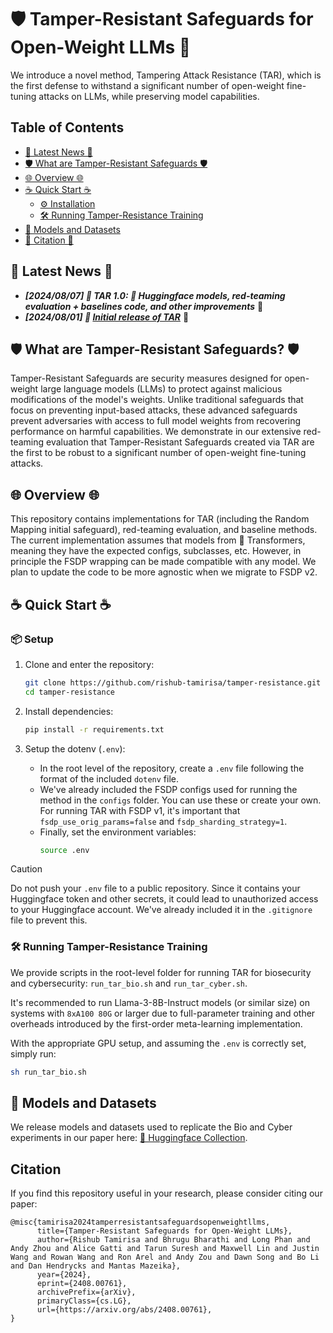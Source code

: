 # 🛡️ Tamper-Resistant Safeguards for Open-Weight LLMs 🤖

We introduce a novel method, Tampering Attack Resistance (TAR), which is the first defense to withstand a significant number of open-weight fine-tuning attacks on LLMs, while preserving model capabilities.


## Table of Contents

- [📰 Latest News 📰](#Latest-News)
- [🛡️ What are Tamper-Resistant Safeguards 🛡️](#What-are-Tamper-Resistant-Safeguards)
- [🌐 Overview 🌐](#Overview)
- [☕ Quick Start ☕](#Quick-Start)
  - [⚙️ Installation](#Installation)
  - [🛠️ Running Tamper-Resistance Training](#Running-Tamper-Resistance-Training)
  <!-- - [➕ Running the Red-teaming evaluation](#Red-teaming-evaluation) -->
- [🤗 Models and Datasets](#Models-and-Datasets)
- [🙏 Citation 🙏](#Citation)

## 📰 Latest News 📰

* ***[2024/08/07] 🚀 TAR 1.0: 🤗 Huggingface models, red-teaming evaluation + baselines code, and other improvements*** 🚀
* ***[2024/08/01] 🚀 [Initial release of TAR](https://github.com/rishub-tamirisa/tamper-resistance)*** 🚀

## 🛡️ What are Tamper-Resistant Safeguards? 🛡️

Tamper-Resistant Safeguards are security measures designed for open-weight large language models (LLMs) to protect against malicious modifications of the model's weights. Unlike traditional safeguards that focus on preventing input-based attacks, these advanced safeguards prevent adversaries with access to full model weights from recovering performance on harmful capabilities. We demonstrate in our extensive red-teaming evaluation that Tamper-Resistant Safeguards created via TAR are the first to be robust to a significant number of open-weight fine-tuning attacks.

## 🌐 Overview 🌐

This repository contains implementations for TAR (including the Random Mapping initial safeguard), red-teaming evaluation, and baseline methods. The current implementation assumes that models from 🤗 Transformers, meaning they have the expected configs, subclasses, etc. However, in principle the FSDP wrapping can be made compatible with any model. We plan to update the code to be more agnostic when we migrate to FSDP v2.

## ☕ Quick Start ☕

### 📦 Setup

1.  Clone and enter the repository:
    ```bash
    git clone https://github.com/rishub-tamirisa/tamper-resistance.git
    cd tamper-resistance
    ```

2. Install dependencies:
    ```bash
    pip install -r requirements.txt
    ```

3. Setup the dotenv (`.env`):
    - In the root level of the repository, create a `.env` file following the format of the included `dotenv` file.
    - We've already included the FSDP configs used for running the method in the `configs` folder. You can use these or create your own. For running TAR with FSDP v1, it's important that `fsdp_use_orig_params=false` and `fsdp_sharding_strategy=1`.
    - Finally, set the environment variables:
      ```bash
      source .env
      ```


> [!CAUTION]
> Do not push your `.env` file to a public repository. Since it contains your Huggingface token and other secrets, it could lead to unauthorized access to your Huggingface account. We've already included it in the `.gitignore` file to prevent this.
  

### 🛠️ Running Tamper-Resistance Training

We provide scripts in the root-level folder for running TAR for biosecurity and cybersecurity: `run_tar_bio.sh` and `run_tar_cyber.sh`.


It's recommended to run Llama-3-8B-Instruct models (or similar size) on systems with `8xA100 80G` or larger due to full-parameter training and other overheads introduced by the first-order meta-learning implementation.

With the appropriate GPU setup, and assuming the `.env` is correctly set, simply run:

```bash
sh run_tar_bio.sh
```

<!-- ### ➕ Running the Red-teaming evaluation -->

## 🤗 Models and Datasets

We release models and datasets used to replicate the Bio and Cyber experiments in our paper here: [🤗 Huggingface Collection](https://huggingface.co/collections/lapisrocks/tamper-resistant-safeguards-for-open-weight-llms-66b2dc4cc40442c79ec890a5).

## Citation

If you find this repository useful in your research, please consider citing our paper:

```
@misc{tamirisa2024tamperresistantsafeguardsopenweightllms,
      title={Tamper-Resistant Safeguards for Open-Weight LLMs}, 
      author={Rishub Tamirisa and Bhrugu Bharathi and Long Phan and Andy Zhou and Alice Gatti and Tarun Suresh and Maxwell Lin and Justin Wang and Rowan Wang and Ron Arel and Andy Zou and Dawn Song and Bo Li and Dan Hendrycks and Mantas Mazeika},
      year={2024},
      eprint={2408.00761},
      archivePrefix={arXiv},
      primaryClass={cs.LG},
      url={https://arxiv.org/abs/2408.00761}, 
}
```
